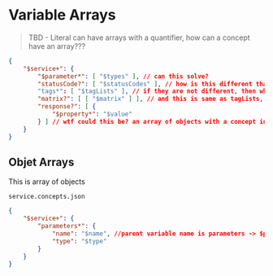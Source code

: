 # Variable Arrays

> TBD - Literal can have arrays with a quantifier, how can a concept have an array???

```json
{
    "$service+": {
        "$parameter*": [ "$types" ], // can this solve?
        "statusCode?": [ "$statusCodes" ], // how is this different than "statusCode*": "$statusCodes"?
        "tags*": [ "$tagLists" ], // if they are not different, then what does this mean, a double array?
        "matrix?": [ [ "$matrix" ] ], // and this is same as tagLists, so this can go on forever...?
        "response?": [ { 
            "$property*": "$value"
        } ] // wtf could this be? an array of objects with a concept in it?
    }
}
```

## Objet Arrays

This is array of objects

`service.concepts.json`

```json
{
    "$service+": {
        "parameters*": {
            "name": "$name", //parent variable name is parameters -> $parameters.name
            "type": "$type"
        }
    }
}
```
